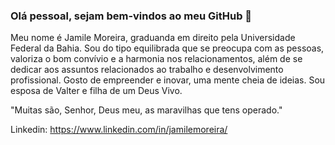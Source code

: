 ### Olá pessoal, sejam bem-vindos ao meu GitHub 👋

Meu nome é Jamile Moreira,  graduanda em direito pela Universidade Federal da Bahia. Sou do tipo equilibrada que se preocupa com as pessoas, 
valoriza o bom convívio e a harmonia nos relacionamentos, além de se dedicar aos assuntos relacionados ao trabalho e desenvolvimento profissional. 
Gosto de empreender e inovar, uma mente cheia de ideias. Sou esposa de Valter e filha de um Deus Vivo.

"Muitas são, Senhor, Deus meu, as maravilhas que tens operado."

Linkedin: https://www.linkedin.com/in/jamilemoreira/


<!--
**jamilempc20/Jamilempc20** is a ✨ _special_ ✨ repository because its `README.md` (this file) appears on your GitHub profile.

Here are some ideas to get you started:

- 🔭 I’m currently working on ...
- 🌱 I’m currently learning ...
- 👯 I’m looking to collaborate on ...
- 🤔 I’m looking for help with ...
- 💬 Ask me about ...
- 📫 How to reach me: ...
- 😄 Pronouns: ...
- ⚡ Fun fact: ...
-->
